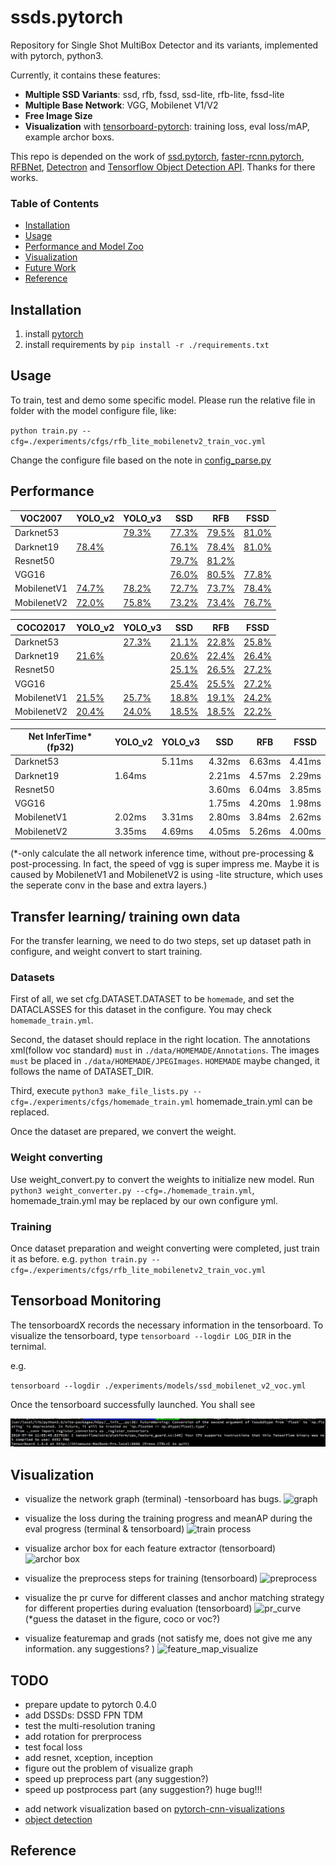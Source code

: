 # ssds.pytorch
Repository for Single Shot MultiBox Detector and its variants, implemented with pytorch, python3.

Currently, it contains these features:
- **Multiple SSD Variants**: ssd, rfb, fssd, ssd-lite, rfb-lite, fssd-lite
- **Multiple Base Network**: VGG, Mobilenet V1/V2
- **Free Image Size**
- **Visualization** with [tensorboard-pytorch](https://github.com/lanpa/tensorboard-pytorch): training loss, eval loss/mAP, example archor boxs.

This repo is depended on the work of [ssd.pytorch](https://github.com/amdegroot/ssd.pytorch), [faster-rcnn.pytorch](https://github.com/jwyang/faster-rcnn.pytorch), [RFBNet](https://github.com/ruinmessi/RFBNet), [Detectron](https://github.com/facebookresearch/Detectron) and [Tensorflow Object Detection API](https://github.com/tensorflow/models/tree/master/research/object_detection). Thanks for there works.

### Table of Contents
- <a href='#installation'>Installation</a>
- <a href='#usage'>Usage</a>
- <a href='#performance'>Performance and Model Zoo</a>
- <a href='#visualization'>Visualization</a>
- <a href='#todo'>Future Work</a>
- <a href='#reference'>Reference</a>

## Installation
1. install [pytorch](http://pytorch.org/)
2. install requirements by `pip install -r ./requirements.txt`

## Usage
To train, test and demo some specific model. Please run the relative file in folder with the model configure file, like:

`python train.py --cfg=./experiments/cfgs/rfb_lite_mobilenetv2_train_voc.yml`

Change the configure file based on the note in [config_parse.py](./lib/utils/config_parse.py)

## Performance

| VOC2007     | YOLO_v2                                                                     | YOLO_v3                                                                     | SSD                                                                         | RFB                                                                         | FSSD                                                                        |
|-------------|-----------------------------------------------------------------------------|-----------------------------------------------------------------------------|-----------------------------------------------------------------------------|-----------------------------------------------------------------------------|-----------------------------------------------------------------------------|
| Darknet53   |                                                                             | [79.3%](https://drive.google.com/open?id=1lgPvaLr700C2dvvtroVS4zJmfxu-nfQ4) | [77.3%](https://drive.google.com/open?id=1nSoDMw_0i9O7p_Sx5cFJUVjvdcvcmDeN) | [79.5%](https://drive.google.com/open?id=16bkwgTsd8hCH84jE8AUuss7UsWChnAjS) | [81.0%](https://drive.google.com/open?id=1t0eZSVGgsgqFfdtCCNn532f9ZgOugX6p) |
| Darknet19   | [78.4%](https://drive.google.com/open?id=1QJnc6wHaVOVeNLCcm6io73_JW0wRJm2m) |                                                                             | [76.1%](https://drive.google.com/open?id=1xYv4L5U23ghQm65gfLE2V44EnZo3cZeN) | [78.4%](https://drive.google.com/open?id=15VPxxFowKUGp2B31o9HcIlsCAQ7v_JFo) | [81.0%](https://drive.google.com/open?id=1ISSFubsy2WcErxBXSeb_nxo_Dn2zpQMZ) |
| Resnet50    |                                                                             |                                                                             | [79.7%](https://drive.google.com/open?id=1qZoH0ygWhz3VLbuaAv7eQOTgNHD30kdE) | [81.2%](https://drive.google.com/open?id=1m__f2f3aA_Rj-CBjFX2RaEbQMJLejUHM) |                                                                             |
| VGG16       |                                                                             |                                                                             | [76.0%](https://drive.google.com/open?id=1TS50uVN-9_WJdyO1ImRAW0HFK11RkVlK) | [80.5%](https://drive.google.com/open?id=1bR79OsJY2cidjcI9L1DbXx2zde5sM2nf) | [77.8%](https://drive.google.com/open?id=1HPotrN0oM0oUQu_o-i_VYRYFlT3PKDrr) |
| MobilenetV1 | [74.7%](https://drive.google.com/open?id=1hTSphBtcszTBU_yGd1GCej-nfqM3vWcn) | [78.2%](https://drive.google.com/open?id=19dTKYxPwDjdo9bqnIqhx_IcqK-IAln5J) | [72.7%](https://drive.google.com/open?id=1NMxw-bhvHTGThyNl-MKJrsou4n7HyDCG) | [73.7%](https://drive.google.com/open?id=1DWleN7Rcf92QYVAoeSxUeK7COXD4cuPN) | [78.4%](https://drive.google.com/open?id=1BVF7OaFcffJkqXbYBj1pj1nvX7ku8a55) |
| MobilenetV2 | [72.0%](https://drive.google.com/open?id=1cBy3ISmwfnM0ziRD-sEM5ARcgp3ANvQj) | [75.8%](https://drive.google.com/open?id=1xqo6PHn6V3YBkYAKgL7v6a_aqBoRqa2i) | [73.2%](https://drive.google.com/open?id=1SBeSIFv5z9AUtwcrJgPI4Xpc8-BCN6ro) | [73.4%](https://drive.google.com/open?id=1KUh1uvCJS_qEgq1r3t0VEYVge8K8tEzR) | [76.7%](https://drive.google.com/open?id=1t7kxurvfbXNYbFR64EULFSabWQpT256n) |



| COCO2017    | YOLO_v2                                                                     | YOLO_v3                                                                     | SSD                                                                         | RFB                                                                         | FSSD                                                                        |
|-------------|-----------------------------------------------------------------------------|-----------------------------------------------------------------------------|-----------------------------------------------------------------------------|-----------------------------------------------------------------------------|-----------------------------------------------------------------------------|
| Darknet53   |                                                                             | [27.3%](https://drive.google.com/open?id=1Y07Emhi-a7WiwPwHqym6KrZ3VXJtbpw9) | [21.1%](https://drive.google.com/open?id=1cPBdXbdxAzRuKvNSZ-3h27Z76BCD99w4) | [22.8%](https://drive.google.com/open?id=1776kdPiiWa5ND3xwemjdplds0PjscGDc) | [25.8%](https://drive.google.com/open?id=1iR8J5Eg5OEom5cyAtFXVPj6iBnC9JyGt) |
| Darknet19   | [21.6%](https://drive.google.com/open?id=1Os3__ks3BcBZBSbVRKF8e6BvBMEWn9hy) |                                                                             | [20.6%](https://drive.google.com/open?id=1FdgchkCAzB9VwR-HdZ4Gh3TG8Acrg_M8) | [22.4%](https://drive.google.com/open?id=1s7vS0Q0Djlq8q2iGXY3UzuFTPZ0PQNfY) | [26.4%](https://drive.google.com/open?id=1i6Zx3J71jcM8xP3GDDbTYxJwWUpYH0jb) |
| Resnet50    |                                                                             |                                                                             | [25.1%](https://drive.google.com/open?id=1Ahj27wzDWSMCTlpcO_eyEXO0zRQSmPn8) | [26.5%](https://drive.google.com/open?id=1X-OkVZHDS1w6pe2mPgJPYPm2_-ZG0_KB) | [27.2%](https://drive.google.com/open?id=12EsRdIZtTM3Wh8UI3VLXQAq6-24SZRpj) |
| VGG16       |                                                                             |                                                                             | [25.4%](https://drive.google.com/open?id=1Bkt_nZW4fe_UrLyPOVltq0C7cTpABlQI) | [25.5%](https://drive.google.com/open?id=1j5G0dDuvofGh5POUPk0s9ys8by0wEDFL) | [27.2%](https://drive.google.com/open?id=1qf5ccFDp2TVP-7xUggrabfWwwYt5BTrG) |
| MobilenetV1 | [21.5%](https://drive.google.com/open?id=1ZdiWfBvqBI8ICPP9p4UsQCgY5pSBJxTa) | [25.7%](https://drive.google.com/open?id=1j7Co11dfT_OJIwAqNpTgjIA-I-btlOXc) | [18.8%](https://drive.google.com/open?id=1yBpd3aIDvlK2j7HxsNj8kJuASTCaN5Bo) | [19.1%](https://drive.google.com/open?id=1SexO9XZFpMK2JGmr0mTGqosud-tb2wNe) | [24.2%](https://drive.google.com/open?id=1jRDwuXIeST4F5UBY2Z379nvkxz_OtxVd) |
| MobilenetV2 | [20.4%](https://drive.google.com/open?id=1mr1KhqW2FkkBNKGeoaWlB_D0dDLwL05L) | [24.0%](https://drive.google.com/open?id=1-jV9TtRdwrwUrvtmx1z8BLJRGv_lmF-6) | [18.5%](https://drive.google.com/open?id=1FXjPnJ3X7PdH7Ii6lOEFA8EkKif4Ppnn) | [18.5%](https://drive.google.com/open?id=1uRfoi6iJo8Vd5yYMhzFJ97_l3NLtQhf-) | [22.2%](https://drive.google.com/open?id=1lOOjp4ZG1tkggSIbilT5ajKUJ-a-GRMK) |


| Net InferTime* (fp32) | YOLO_v2 | YOLO_v3 | SSD    | RFB    | FSSD   |
|-----------------------|---------|---------|--------|--------|--------|
| Darknet53             |         | 5.11ms  | 4.32ms | 6.63ms | 4.41ms |
| Darknet19             | 1.64ms  |         | 2.21ms | 4.57ms | 2.29ms |
| Resnet50              |         |         | 3.60ms | 6.04ms | 3.85ms |
| VGG16                 |         |         | 1.75ms | 4.20ms | 1.98ms |
| MobilenetV1           | 2.02ms  | 3.31ms  | 2.80ms | 3.84ms | 2.62ms |
| MobilenetV2           | 3.35ms  | 4.69ms  | 4.05ms | 5.26ms | 4.00ms |

(*-only calculate the all network inference time, without pre-processing & post-processing.
In fact, the speed of vgg is super impress me. Maybe it is caused by MobilenetV1 and MobilenetV2 is using -lite structure, which uses the seperate conv in the base and extra layers.)



## Transfer learning/ training own data
For the transfer learning, we need to do two steps, set up dataset path in configure, and weight convert to start training.

### Datasets
First of all,  we set cfg.DATASET.DATASET to be `homemade`, and set the DATACLASSES for this dataset in the configure.
You may check `homemade_train.yml`.


Second, the dataset should replace in the right location. The annotations xml(follow voc standard) `must` in `./data/HOMEMADE/Annotations`. The images `must` be placed in `./data/HOMEMADE/JPEGImages`. `HOMEMADE` maybe changed, it follows the name of DATASET_DIR.

Third, execute `python3 make_file_lists.py --cfg=./experiments/cfgs/homemade_train.yml` homemade_train.yml can be replaced.

Once the dataset are prepared, we convert the weight.

### Weight converting
Use weight_convert.py to convert the weights to initialize new model.
Run `python3 weight_converter.py --cfg=./homemade_train.yml`, homemade_train.yml may be replaced by our own configure yml.

### Training
Once dataset preparation and weight converting were completed, just train it as before.
e.g. `python train.py --cfg=./experiments/cfgs/rfb_lite_mobilenetv2_train_voc.yml`

## Tensorboad Monitoring

The tensorboardX records the necessary information in the tensorboard. To visualize the tensorboard, type `tensorboard --logdir LOG_DIR` in the ternimal.

e.g.

`tensorboard --logdir ./experiments/models/ssd_mobilenet_v2_voc.yml`

Once the tensorboard successfully launched. You shall see

![tensorboard activated](./doc/imgs/activation.png)



## Visualization

- visualize the network graph (terminal) -tensorboard has bugs.
![graph](./doc/imgs/graph.jpg)

- visualize the loss during the training progress and meanAP during the eval progress (terminal & tensorboard)
![train process](./doc/imgs/train_process.jpg)

- visualize archor box for each feature extractor (tensorboard)
![archor box](./doc/imgs/archor_box.jpg)

- visualize the preprocess steps for training (tensorboard)
![preprocess](./doc/imgs/preprocess.jpg)

- visualize the pr curve for different classes and anchor matching strategy for different properties during evaluation (tensorboard)
![pr_curve](./doc/imgs/pr_curve.jpg)
(*guess the dataset in the figure, coco or voc?)

- visualize featuremap and grads (not satisfy me, does not give me any information. any suggestions? )
![feature_map_visualize](./doc/imgs/feature_map_visualize.png)



## TODO
- prepare update to pytorch 0.4.0
- add DSSDs: DSSD FPN TDM
- test the multi-resolution traning
- add rotation for prerprocess
- test focal loss
- add resnet, xception, inception
- figure out the problem of visualize graph
- speed up preprocess part (any suggestion?)
- speed up postprocess part (any suggestion?) huge bug!!!
<!-- - add half precision based on [csarofeen/examples](https://github.com/csarofeen/examples/tree/dist_fp16) -->
- add network visualization based on [pytorch-cnn-visualizations](https://github.com/utkuozbulak/pytorch-cnn-visualizations)
- [object detection](https://github.com/handong1587/handong1587.github.io/blob/master/_posts/deep_learning/2015-10-09-object-detection.md)
<!-- - convert to tensorrt based on [this](https://docs.nvidia.com/deeplearning/sdk/tensorrt-api/topics/topics/workflows/manually_construct_tensorrt_engine.html) -->

## Reference
